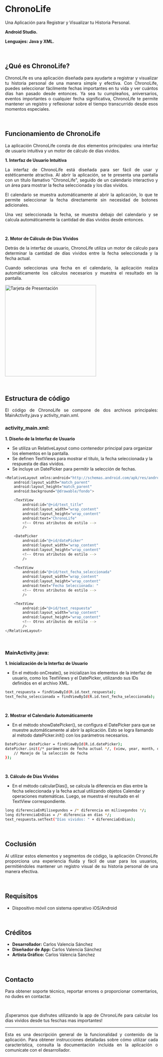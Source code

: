 # ChronoLife
<p align="justify">Una Aplicación para Registrar y Visualizar tu Historia Personal.</p>
  <p> <strong>Android Studio.</strong></p>
  <p> <strong>Lenguajes: Java y XML.</strong></p>
        <p>&nbsp;</p>
        
 ## ¿Qué es ChronoLife?
  <p align="justify">ChronoLife es una aplicación diseñada para ayudarte a registrar y visualizar tu historia personal de una manera simple y efectiva. Con ChronoLife, puedes seleccionar fácilmente fechas importantes en tu vida y ver cuántos días han pasado desde entonces. Ya sea tu cumpleaños, aniversarios, eventos importantes o cualquier fecha significativa, ChronoLife te permite mantener un registro y reflexionar sobre el tiempo transcurrido desde esos momentos especiales.</p>
        <p>&nbsp;</p>
        
 ## Funcionamiento de ChronoLife
<p align="justify"> La aplicación ChronoLife consta de dos elementos principales: una interfaz de usuario intuitiva y un motor de cálculo de días vividos.</p>
<p align="justify"><strong>1. Interfaz de Usuario Intuitiva</strong></p>
        <p align="justify">La interfaz de ChronoLife está diseñada para ser fácil de usar y estéticamente atractiva. Al abrir la aplicación, se te presenta una pantalla con un título llamativo "ChronoLife", seguido de un calendario interactivo y un área para mostrar la fecha seleccionada y los días vividos.</p>
        <p align="justify">El calendario se muestra automáticamente al abrir la aplicación, lo que te permite seleccionar la fecha directamente sin necesidad de botones adicionales.</p>
        <p align="justify">Una vez seleccionada la fecha, se muestra debajo del calendario y se calcula automáticamente la cantidad de días vividos desde entonces.</p>

 <p>&nbsp;</p>
<p align="justify"><strong>2. Motor de Cálculo de Días Vividos</strong></p>
<p align="justify">Detrás de la interfaz de usuario, ChronoLife utiliza un motor de cálculo para determinar la cantidad de días vividos entre la fecha seleccionada y la fecha actual.</p>
<p align="justify">Cuando seleccionas una fecha en el calendario, la aplicación realiza automáticamente los cálculos necesarios y muestra el resultado en la pantalla.</p>
<img src="https://github.com/valen28030/ChronoLife/assets/167770750/8ce2c521-5df8-4a13-89be-b81689bc9568" alt="Tarjeta de Presentación" width="300">
<p>&nbsp;</p>
        
 ## Estructura de código
  <p align="justify">El código de ChronoLife se compone de dos archivos principales: MainActivity.java y activity_main.xml.</p>
  
### activity_main.xml:

**1. Diseño de la Interfaz de Usuario** 
   - Se utiliza un RelativeLayout como contenedor principal para organizar los elementos en la pantalla.
   - Se definen TextViews para mostrar el título, la fecha seleccionada y la respuesta de días vividos.
   - Se incluye un DatePicker para permitir la selección de fechas.
     
```sh
<RelativeLayout xmlns:android="http://schemas.android.com/apk/res/android"
    android:layout_width="match_parent"
    android:layout_height="match_parent"
    android:background="@drawable/fondo">

    <TextView
        android:id="@+id/text_title"
        android:layout_width="wrap_content"
        android:layout_height="wrap_content"
        android:text="ChronoLife"
        <!-- Otros atributos de estilo -->
        />

    <DatePicker
        android:id="@+id/datePicker"
        android:layout_width="wrap_content"
        android:layout_height="wrap_content"
        <!-- Otros atributos de estilo -->
        />

    <TextView
        android:id="@+id/text_fecha_seleccionada"
        android:layout_width="wrap_content"
        android:layout_height="wrap_content"
        android:text="Fecha Seleccionada: "
        <!-- Otros atributos de estilo -->
        />

    <TextView
        android:id="@+id/text_respuesta"
        android:layout_width="wrap_content"
        android:layout_height="wrap_content"
        <!-- Otros atributos de estilo -->
        />
</RelativeLayout>
```
<p>&nbsp;</p>

### MainActivity.java:

**1. Inicialización de la Interfaz de Usuario** 
   - En el método onCreate(), se inicializan los elementos de la interfaz de usuario, como los TextViews y el DatePicker, utilizando sus IDs definidos en el archivo XML.
     
```sh
text_respuesta = findViewById(R.id.text_respuesta);
text_fecha_seleccionada = findViewById(R.id.text_fecha_seleccionada);
```
<p>&nbsp;</p>

**2. Mostrar el Calendario Automáticamente** 
   - En el método showDatePicker(), se configura el DatePicker para que se muestre automáticamente al abrir la aplicación. Esto se logra llamando al método datePicker.init() con los parámetros necesarios.
     
```sh
DatePicker datePicker = findViewById(R.id.datePicker);
datePicker.init(/* parámetros de fecha actual */, (view, year, month, dayOfMonth) -> {
    // Manejo de la selección de fecha
});
```
<p>&nbsp;</p>

**3. Cálculo de Días Vividos** 
   - En el método calcularDias(), se calcula la diferencia en días entre la fecha seleccionada y la fecha actual utilizando objetos Calendar y operaciones matemáticas. Luego, se muestra el resultado en el TextView correspondiente.
     
```sh
long diferenciaEnMilisegundos = /* diferencia en milisegundos */;
long diferenciaEnDias = /* diferencia en días */;
text_respuesta.setText("Días vividos: " + diferenciaEnDias);
```   
<p>&nbsp;</p>

## Coclusión
  <p align="justify">Al utilizar estos elementos y segmentos de código, la aplicación ChronoLife proporciona una experiencia fluida y fácil de usar para los usuarios, permitiéndoles mantener un registro visual de su historia personal de una manera efectiva.</p>

&nbsp;
        
 ## Requisitos
  <ul>
            <li>Dispositivo móvil con sistema operativo iOS/Android</li>
        </ul>
        <p>&nbsp;</p>
        
 ## Créditos
  <ul>
            <li><strong>Desarrollador:</strong> Carlos Valencia Sánchez</li>
            <li><strong>Diseñador de App:</strong> Carlos Valencia Sánchez</li>
            <li><strong>Artista Gráfico:</strong> Carlos Valencia Sánchez</li>
        </ul>
        <p>&nbsp;</p>
        
 ## Contacto
  <p align="justify">Para obtener soporte técnico, reportar errores o proporcionar comentarios, no dudes en contactar.</p>
        <p>&nbsp;</p>
<p align="justify">¡Esperamos que disfrutes utilizando la app de ChronoLife para calcular los dias vividos desde tus feschas mas importantes!</p>
        <hr>
        <p align="justify">Esta es una descripción general de la funcionalidad y contenido de la aplicación. Para obtener instrucciones detalladas sobre cómo utilizar cada característica, consulta la documentación incluida en la aplicación o comunícate con el desarrollador.</p>
</div>
